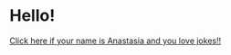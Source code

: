 # Hello!
<a href="https://github.com/JamesCarrollRob/JokeApp/tree/master/index.html">Click here if your name is Anastasia and you love jokes!!</a>
